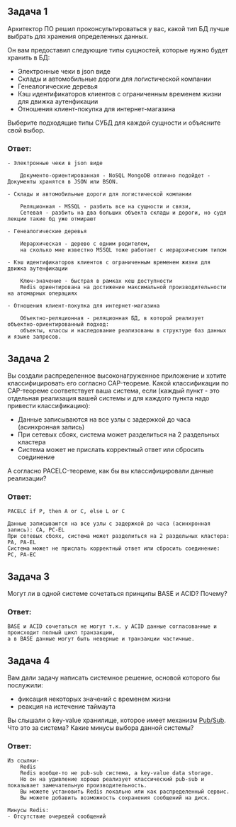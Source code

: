 ## Задача 1

Архитектор ПО решил проконсультироваться у вас, какой тип БД 
лучше выбрать для хранения определенных данных.

Он вам предоставил следующие типы сущностей, которые нужно будет хранить в БД:

- Электронные чеки в json виде
- Склады и автомобильные дороги для логистической компании
- Генеалогические деревья
- Кэш идентификаторов клиентов с ограниченным временем жизни для движка аутенфикации
- Отношения клиент-покупка для интернет-магазина

Выберите подходящие типы СУБД для каждой сущности и объясните свой выбор.

### Ответ:
```text
- Электронные чеки в json виде 

    Документо-ориентированная - NoSQL MongoDB отлично подойдет - Документы хранятся в JSON или BSON. 

- Склады и автомобильные дороги для логистической компании

    Реляционная - MSSQL - разбить все на сущности и связи,
    Сетевая - разбить на два больших объекта склады и дороги, но судя лекции такие бд уже отмирают

- Генеалогические деревья

    Иерархическая - дерево с одним родителем,
    на сколько мне известно MSSQL тоже работает с иерархическим типом
    
- Кэш идентификаторов клиентов с ограниченным временем жизни для движка аутенфикации

    Ключ-значение - быстрая в рамках кеш доступности
    Redis ориентирована на достижение максимальной производительности на атомарных операциях

- Отношения клиент-покупка для интернет-магазина

    Объектно-реляционная - реляционная БД, в которой реализует объектно-ориентированный подход:
    объекты, классы и наследование реализованы в структуре баз данных и языке запросов.
```


## Задача 2

Вы создали распределенное высоконагруженное приложение и хотите классифицировать его согласно 
CAP-теореме. Какой классификации по CAP-теореме соответствует ваша система, если 
(каждый пункт - это отдельная реализация вашей системы и для каждого пункта надо привести классификацию):

- Данные записываются на все узлы с задержкой до часа (асинхронная запись)
- При сетевых сбоях, система может разделиться на 2 раздельных кластера
- Система может не прислать корректный ответ или сбросить соединение

А согласно PACELC-теореме, как бы вы классифицировали данные реализации?


### Ответ:
```text
PACELC if P, then A or C, else L or C

Данные записываются на все узлы с задержкой до часа (асинхронная запись): CA, PC-EL
При сетевых сбоях, система может разделиться на 2 раздельных кластера: PA, PA-EL
Система может не прислать корректный ответ или сбросить соединение: PC, PA-EC
```

## Задача 3

Могут ли в одной системе сочетаться принципы BASE и ACID? Почему?


### Ответ:
```text
BASE и ACID сочетаться не могут т.к. у ACID данные согласованные и происходит полный цикл транзакции,
а в BASE данные могут быть неверные и транзакции частичные.
```

## Задача 4

Вам дали задачу написать системное решение, основой которого бы послужили:

- фиксация некоторых значений с временем жизни
- реакция на истечение таймаута

Вы слышали о key-value хранилище, которое имеет механизм [Pub/Sub](https://habr.com/ru/post/278237/). 
Что это за система? Какие минусы выбора данной системы?

### Ответ:
```text
Из ссылки-
    Redis
    Redis вообще-то не pub-sub система, а key-value data storage.
    Но он на удивление хорошо реализует классический pub-sub и показывает замечательную производительность.
    Вы можете установить Redis локально или как распределенный сервис.
    Вы можете добавить возможность сохранения сообщений на диск.

Минусы Redis:
- Отсутствие очередей сообщений
```